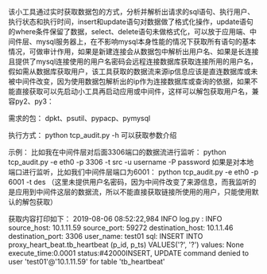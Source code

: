 该小工具通过实时获取数据包的方式，分析并解析出请求的sql语句、执行用户、执行状态和执行时间，insert和update语句对数据做了格式化操作，update语句的where条件保留了数据，select、delete语句未做格式化，可以放于应用端、中间件层、mysql服务器上，在不影响mysql本身性能的情况下获取所有语句的基本情况，可做审计作用，如果是新建连接会从数据包中解析出用户名、如果是长连接且提供了mysql连接使用的用户名密码会远程连接数据库获取连接所用的用户名，假如需从数据库获取用户，该工具获取的数据流来源ip信息应该是直连数据库或未被中间件改变，因为使用数据包解析出的ip作为连接数据库或查询的依据，如果不能直接获取可以先启动小工具再启动应用或中间件，这样可以解包获取用户名，兼容py2、py3：

需求的包：
    dpkt、psutil、pypacp、pymysql

执行方式：
    python tcp_audit.py -h 可以获取参数介绍

示例：
    比如我在中间件层对后面3306端口的数据流进行监听： python tcp_audit.py -e eth0 -p 3306 -t src -u username -P password
    如果是对本地端口进行监听，比如我们中间件层端口为6001： python tcp_audit.py -e eth0 -p 6001 -t des （这里未提供用户名密码，因为中间件改变了来源信息，而我监听的是应用到中间件这层的数据流，所以不能直接获取链接所使用的用户，只能使用默认的解包获取）

获取内容打印如下：
    2019-08-06 08:52:22,984  INFO  log.py : INFO  source_host: 10.1.11.59 source_port: 59272 destination_host: 10.1.1.46 destination_port: 3306 user_name: test01 sql: INSERT INTO proxy_heart_beat.tb_heartbeat (p_id, p_ts) VALUES('?', '?') values: None execute_time:0.0001  status:#42000INSERT, UPDATE command denied to user 'test01'@'10.1.11.59' for table 'tb_heartbeat'
